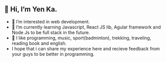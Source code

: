 ## 👋 Hi, I’m Yen Ka.
- 👀 I’m interested in web development.
- 🌱 I’m currently learning Javascript, React JS lib, Agular framework and Node Js to be full stack in the future.
- 💞️ I like programming, music, sport(badminton), trekking, traveling, reading book and english.
- I hope that i can share my experience here and recieve feedback from your guys to be better in programming.

<!---
YenKaPhuThi/YenKaPhuThi is a ✨ special ✨ repository because its `README.md` (this file) appears on your GitHub profile.
You can click the Preview link to take a look at your changes.
--->
